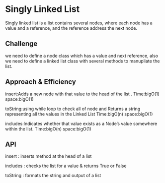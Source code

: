 # Singly Linked List
Singly linked list is a list contains several nodes, where each node has a value and a reference, and the reference address the next node.

## Challenge
we need to define a node class which has a value and next reference, also we need to define a linked list class with several methods to manupliate the list.

## Approach & Efficiency
insert:Adds a new node with that value to the head of the list .
Time:bigO(1)
space:bigO(1)

toString:using while loop to check all of node and Returns a string representing all the values in the Linked List
Time:bigO(n)
space:bigO(1)

includes:Indicates whether that value exists as a Node’s value somewhere within the list.
Time:bigO(n)
space:bigO(1)


## API
insert : inserts method at the head of a list

includes : checks the list for a value & returns True or False

toString : formats the string and output of a list
